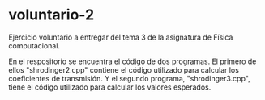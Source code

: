 # voluntario-2
Ejercicio voluntario a entregar del tema 3 de la asignatura de Física computacional.

En el respositorio se encuentra el código de dos programas. El primero de ellos "shrodinger2.cpp" contiene el código utilizado para calcular los coeficientes de transmisión. Y el segundo programa, "shrodinger3.cpp", tiene el código utilizado para calcular los valores esperados.
